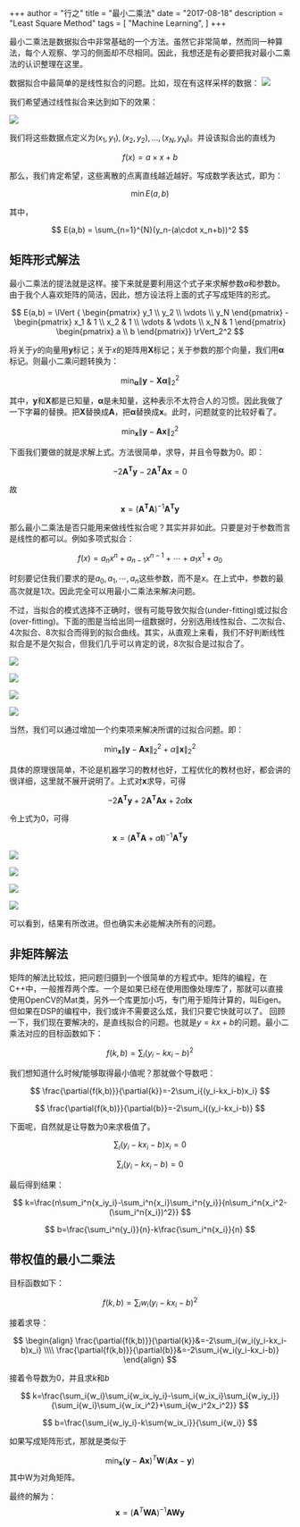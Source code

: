 +++
author = "行之"
title = "最小二乘法"
date = "2017-08-18"
description = "Least Square Method"
tags = [
    "Machine Learning",
]
+++

最小二乘法是数据拟合中非常基础的一个方法。虽然它非常简单，然而同一种算法，每个人观察、学习的侧面却不尽相同。因此，我想还是有必要把我对最小二乘法的认识整理在这里。

数据拟合中最简单的是线性拟合的问题。比如，现在有这样采样的数据：
![](https://xingzhi-files.oss-cn-shanghai.aliyuncs.com/blog-assets/LSM/1.png)


我们希望通过线性拟合来达到如下的效果：

![](https://xingzhi-files.oss-cn-shanghai.aliyuncs.com/blog-assets/LSM/2.png)


我们将这些数据点定义为$(x_1,y_1),(x_2,y_2),...,(x_N,y_N)$。并设该拟合出的直线为

$$
f(x)=a\times x+b
$$

那么，我们肯定希望，这些离散的点离直线越近越好。写成数学表达式，即为：

$$
\min E(a,b)
$$

其中，

$$
E(a,b) = \sum_{n=1}^{N}(y_n-(a\cdot x_n+b))^2
$$

## 矩阵形式解法

最小二乘法的提法就是这样。接下来就是要利用这个式子来求解参数$a$和参数$b$。由于我个人喜欢矩阵的简洁，因此，想方设法将上面的式子写成矩阵的形式。

$$
E(a,b) = \lVert {
\begin{pmatrix}
y_1 \\
y_2 \\
\vdots \\
y_N
\end{pmatrix} - 
\begin{pmatrix}
x_1 & 1 \\
x_2 & 1 \\
\vdots & \vdots \\
x_N & 1 
\end{pmatrix}
\begin{pmatrix}
a \\
b
\end{pmatrix}}
\rVert_2^2
$$

将关于$y$的向量用$\mathbf{y}$标记；关于$x$的矩阵用$\mathbf{X}$标记；关于参数的那个向量，我们用$\mathbf{\alpha}$标记。则最小二乘问题转换为：

$$
\min_{\mathbf{\alpha}} {\lVert \mathbf{y} - \mathbf{X}\mathbf{\alpha}\rVert}_2^2
$$

其中，$\mathbf{y}$和$\mathbf{X}$都是已知量，$\mathbf{\alpha}$是未知量，这种表示不太符合人的习惯。因此我做了一下字幕的替换。把$\mathbf{X}$替换成$\mathbf{A}$，把$\mathbf{\alpha}$替换成$\mathbf{x}$。此时，问题就变的比较好看了。

$$
\min_{\mathbf{x}} {\lVert \mathbf{y} - \mathbf{A}\mathbf{x}\rVert}_2^2
$$

下面我们要做的就是求解上式。方法很简单，求导，并且令导数为0。即：

$$
-2\mathbf{A^Ty}-2\mathbf{A^TAx}=0
$$

故

$$
\mathbf{x} = (\mathbf{A^TA})^{-1}\mathbf{A^Ty}
$$

那么最小二乘法是否只能用来做线性拟合呢？其实并非如此。只要是对于参数而言是线性的都可以。例如多项式拟合：

$$
f(x) = a_nx^n+a_{n-1}x^{n-1} +\cdots+a_1x^1+a_0
$$

时刻要记住我们要求的是$a_0, a_1, \cdots , a_n$这些参数，而不是$x$。在上式中，参数的最高次就是1次。因此完全可以用最小二乘法来解决问题。

不过，当拟合的模式选择不正确时，很有可能导致欠拟合(under-fitting)或过拟合(over-fitting)。下面的图是当给出同一组数据时，分别选用线性拟合、二次拟合、4次拟合、8次拟合而得到的拟合曲线。其实，从直观上来看，我们不好判断线性拟合是不是欠拟合，但我们几乎可以肯定的说，8次拟合是过拟合了。

![](https://xingzhi-files.oss-cn-shanghai.aliyuncs.com/blog-assets/LSM/1.png)

![](https://xingzhi-files.oss-cn-shanghai.aliyuncs.com/blog-assets/LSM/2.png)

![](https://xingzhi-files.oss-cn-shanghai.aliyuncs.com/blog-assets/LSM/4.png)

![](https://xingzhi-files.oss-cn-shanghai.aliyuncs.com/blog-assets/LSM/8.png)

当然，我们可以通过增加一个约束项来解决所谓的过拟合问题。即：

$$
\min_{\mathbf{x}} {\lVert \mathbf{y} - \mathbf{A}\mathbf{x}\rVert}_2^2 + 
{\alpha \lVert \mathbf{x} \rVert}_2^2
$$

具体的原理很简单，不论是机器学习的教材也好，工程优化的教材也好，都会讲的很详细，这里就不展开说明了。上式对$\mathbf{x}$求导，可得

$$
-2\mathbf{A^Ty}+2\mathbf{A^TAx}+2\alpha\mathbf{Ix}
$$

令上式为0，可得

$$
\mathbf{x} = (\mathbf{A^TA}+\alpha\mathbf{I})^{-1}\mathbf{A^Ty}
$$

![](https://xingzhi-files.oss-cn-shanghai.aliyuncs.com/blog-assets/LSM/11.png)

![](https://xingzhi-files.oss-cn-shanghai.aliyuncs.com/blog-assets/LSM/12.png)

![](https://xingzhi-files.oss-cn-shanghai.aliyuncs.com/blog-assets/LSM/14.png)

![](https://xingzhi-files.oss-cn-shanghai.aliyuncs.com/blog-assets/LSM/18.png)

可以看到，结果有所改进。但也确实未必能解决所有的问题。

## 非矩阵解法

矩阵的解法比较炫，把问题归摄到一个很简单的方程式中。矩阵的编程，在C++中，一般推荐两个库。一个是如果已经在使用图像处理库了，那就可以直接使用OpenCV的Mat类，另外一个库更加小巧，专门用于矩阵计算的，叫Eigen。但如果在DSP的编程中，我们或许不需要这么炫，我们只要它快就可以了。
回顾一下，我们现在要解决的，是直线拟合的问题。也就是$y=kx+b$的问题。最小二乘法对应的目标函数如下：

$$
f(k,b) = \sum_i{(y_i-kx_i-b)^2}
$$

我们想知道什么时候$f$能够取得最小值呢？那就做个导数吧：

$$
\frac{\partial{f(k,b)}}{\partial{k}}=-2\sum_i{(y_i-kx_i-b)x_i}
$$

$$
\frac{\partial{f(k,b)}}{\partial{b}}=-2\sum_i{(y_i-kx_i-b)}
$$

下面呢，自然就是让导数为0来求极值了。

$$
\sum_i{(y_i-kx_i-b)x_i} = 0
$$

$$
\sum_i{(y_i-kx_i-b)} = 0
$$

最后得到结果：

$$
k=\frac{n\sum_i^n{x_iy_i}-\sum_i^n{x_i}\sum_i^n{y_i}}{n\sum_i^n{x_i^2-(\sum_i^n{x_i})^2}}
$$

$$
b=\frac{\sum_i^n{y_i}}{n}-k\frac{\sum_i^n{x_i}}{n}
$$

## 带权值的最小二乘法

目标函数如下：

$$
f(k,b) = \sum_i{w_i(y_i-kx_i-b)^2}
$$

接着求导：

$$
\begin{align}
\frac{\partial{f(k,b)}}{\partial{k}}&=-2\sum_i{w_i(y_i-kx_i-b)x_i} \\\\
\frac{\partial{f(k,b)}}{\partial{b}}&=-2\sum_i{w_i(y_i-kx_i-b)}
\end{align}
$$

接着令导数为0，并且求$k$和$b$

$$
k=\frac{\sum_i{w_i}\sum_i{w_ix_iy_i}-\sum_i{w_ix_i}\sum_i{w_iy_i}}{\sum_i{w_i}\sum_i{w_ix_i^2}+\sum_i{w_i^2x_i^2}}
$$

$$
b=\frac{\sum_i{w_iy_i}-k\sum{w_ix_i}}{\sum_i{w_i}}
$$

如果写成矩阵形式，那就是类似于

$$
\min_{\mathbf{x}}  (\mathbf{y} - \mathbf{A}\mathbf{x})^T\mathbf{W}(\mathbf{Ax}-\mathbf{y})
$$
其中W为对角矩阵。

最终的解为：
$$
\mathbf{x}=(\mathbf{A}^T\mathbf{WA})^{-1}\mathbf{AWy}
$$
